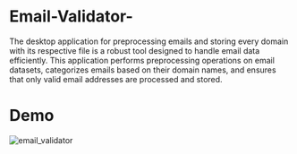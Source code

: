 # Email-Validator-
The desktop application for preprocessing emails and storing every domain with its respective file is a robust tool designed to handle email data efficiently. This application performs preprocessing operations on email datasets, categorizes emails based on their domain names, and ensures that only valid email addresses are processed and stored.

# Demo

![email_validator](https://github.com/Anass-NB/Email-Validator-/assets/110456240/12eb07cb-fc78-42cf-b8c7-28ef834e6d82)
